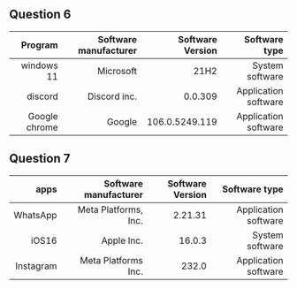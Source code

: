 

## Question 6
| Program | Software manufacturer | Software Version | Software type|
| ------:| -----------:| ------:| -----------:|
|  windows 11  | Microsoft  |21H2 |System software  |
| discord   | Discord inc.  |0.0.309 | Application software|
|Google chrome   | Google  |106.0.5249.119  |Application software |

## Question 7
| apps | Software manufacturer | Software Version | Software type|
| ------:| -----------:| ------:| -----------:|
| WhatsApp   | Meta Platforms, Inc.   |2.21.31 |Application software |
| iOS16   | Apple Inc.  |16.0.3 |System software  |
| Instagram  | Meta Platforms Inc. | 232.0 |　Application software |

